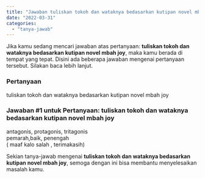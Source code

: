 ```yaml
---
title: "Jawaban tuliskan tokoh dan wataknya bedasarkan kutipan novel mbah joy"
date: "2022-03-31"
categories: 
  - "tanya-jawab"
---
```


Jika kamu sedang mencari jawaban atas pertanyaan: **tuliskan tokoh dan wataknya bedasarkan kutipan novel mbah joy**, maka kamu berada di tempat yang tepat. Disini ada beberapa jawaban mengenai pertanyaan tersebut. Silakan baca lebih lanjut.

### Pertanyaan

tuliskan tokoh dan wataknya bedasarkan kutipan novel mbah joy

### Jawaban #1 untuk Pertanyaan: tuliskan tokoh dan wataknya bedasarkan kutipan novel mbah joy

antagonis, protagonis, tritagonis  
pemarah,baik, penengah  
( maaf kalo salah , terimakasih)

Sekian tanya-jawab mengenai **tuliskan tokoh dan wataknya bedasarkan kutipan novel mbah joy**, semoga dengan ini bisa membantu menyelesaikan masalah kamu.
